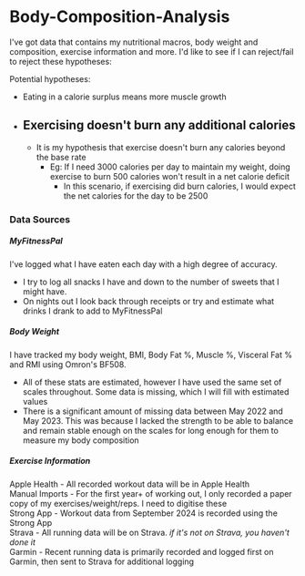 # Body-Composition-Analysis

I've got data that contains my nutritional macros, body weight and composition, exercise information and more. I'd like to see if I can reject/fail to reject these hypotheses:

Potential hypotheses:
- Eating in a calorie surplus means more muscle growth
- Exercising doesn't burn any additional calories
  -  
  - It is my hypothesis that exercise doesn't burn any calories beyond the base rate
    - Eg: If I need 3000 calories per day to maintain my weight, doing exercise to burn 500 calories won't result in a net calorie deficit
      - In this scenario, if exercising did burn calories, I would expect the net calories for the day to be 2500

### Data Sources
##### MyFitnessPal
I've logged what I have eaten each day with a high degree of accuracy. 
- I try to log all snacks I have and down to the number of sweets that I might have. 
- On nights out I look back through receipts or try and estimate what drinks I drank to add to MyFitnessPal

##### Body Weight
I have tracked my body weight, BMI, Body Fat %, Muscle %, Visceral Fat % and RMI using Omron's BF508.
- All of these stats are estimated, however I have used the same set of scales throughout. Some data is missing, which I will fill with estimated values
- There is a significant amount of missing data between May 2022 and May 2023. This was because I lacked the strength to be able to balance and remain stable enough on the scales for long enough for them to measure my body composition

##### Exercise Information
Apple Health - All recorded workout data will be in Apple Health<br>
Manual Imports - For the first year+ of working out, I only recorded a paper copy of my exercises/weight/reps. I need to digitise these<br>
Strong App - Workout data from September 2024 is recorded using the Strong App<br>
Strava - All running data will be on Strava. *if it's not on Strava, you haven't done it*<br>
Garmin - Recent running data is primarily recorded and logged first on Garmin, then sent to Strava for additional logging
